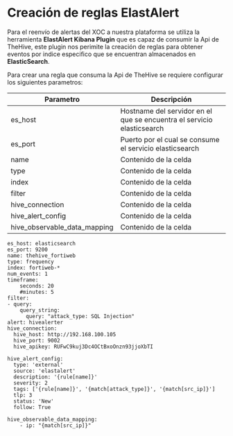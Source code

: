 # Creación de reglas ElastAlert
Para el reenvío de alertas del XOC a nuestra plataforma se utiliza la herramienta **ElastAlert Kibana Plugin** que es capaz de consumir la Api de TheHive, este plugin nos perimite la creación de reglas para obtener eventos por indice especifico que se encuentran almacenados en **ElasticSearch**.

Para crear una regla que consuma la Api de TheHive se requiere configurar los siguientes parametros:

| Parametro | Descripción |
| ------------- | ------------- |
| es_host  | Hostname del servidor en el que se encuentra el servicio elasticsearch  |
| es_port  | Puerto por el cual se consume el servicio elasticsearch  | 
| name  | Contenido de la celda  |
| type  | Contenido de la celda  | 
| index  | Contenido de la celda  |
| filter  | Contenido de la celda  | 
| hive_connection  | Contenido de la celda  |
| hive_alert_config  | Contenido de la celda  | 
| hive_observable_data_mapping  | Contenido de la celda  | 


```
es_host: elasticsearch
es_port: 9200
name: thehive_fortiweb
type: frequency
index: fortiweb-*
num_events: 1
timeframe:
    seconds: 20
    #minutes: 5
filter:
- query:
    query_string:
      query: "attack_type: SQL Injection"
alert: hivealerter
hive_connection:
  hive_host: http://192.168.100.105
  hive_port: 9002
  hive_apikey: RUFwC9kuj3Dc4OCtBxoOnzn93jjoXbTI

hive_alert_config:
  type: 'external'
  source: 'elastalert'
  description: '{rule[name]}'
  severity: 2
  tags: ['{rule[name]}', '{match[attack_type]}', '{match[src_ip]}']
  tlp: 3
  status: 'New'
  follow: True

hive_observable_data_mapping:
    - ip: "{match[src_ip]}"
```
